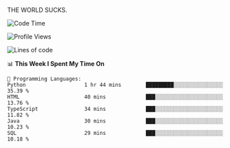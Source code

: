 THE WORLD SUCKS.

<!--START_SECTION:waka-->
![Code Time](http://img.shields.io/badge/Code%20Time-1%2C251%20hrs%2015%20mins-blue)

![Profile Views](http://img.shields.io/badge/Profile%20Views-3-blue)

![Lines of code](https://img.shields.io/badge/From%20Hello%20World%20I%27ve%20Written-1.6%20million%20lines%20of%20code-blue)

📊 **This Week I Spent My Time On** 

```text
💬 Programming Languages: 
Python                   1 hr 44 mins        █████████░░░░░░░░░░░░░░░░   35.39 % 
HTML                     40 mins             ███░░░░░░░░░░░░░░░░░░░░░░   13.76 % 
TypeScript               34 mins             ███░░░░░░░░░░░░░░░░░░░░░░   11.82 % 
Java                     30 mins             ███░░░░░░░░░░░░░░░░░░░░░░   10.23 % 
SQL                      29 mins             ███░░░░░░░░░░░░░░░░░░░░░░   10.18 % 
```


<!--END_SECTION:waka-->

